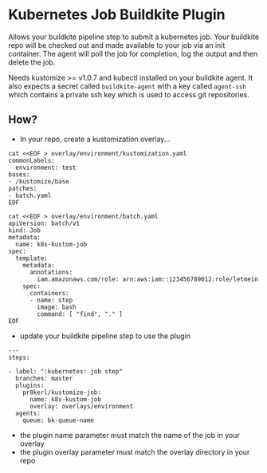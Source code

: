 # Kubernetes Job Buildkite Plugin

Allows your buildkite pipeline step to submit a kubernetes job.
Your buildkite repo will be checked out and made available to your job via an init container.
The agent will poll the job for completion, log the output and then delete the job.

Needs kustomize >= v1.0.7 and kubectl installed on your buildkite agent.
It also expects a secret called `buildkite-agent` with a key called `agent-ssh` which contains a private 
ssh key which is used to access git repositories.

## How?

* In your repo, create a kustomization overlay...

```
cat <<EOF > overlay/environment/kustomization.yaml
commonLabels:
  environment: test
bases:
- /kustomize/base
patches:
- batch.yaml
EOF

cat <<EOF > overlay/environment/batch.yaml
apiVersion: batch/v1
kind: Job
metadata:
  name: k8s-kustom-job
spec:
  template:
    metadata:
      annotations:
        iam.amazonaws.com/role: arn:aws:iam::123456789012:role/letmein
    spec:
      containers:
      - name: step
        image: bash
        command: [ "find", "." ]
EOF
```

* update your buildkite pipeline step to use the plugin

```
---
steps:

- label: ":kubernetes: job step"
  branches: master
  plugins:
    pr8kerl/kustomize-job:
      name: k8s-kustom-job
      overlay: overlays/environment
  agents:
    queue: bk-queue-name
```

* the plugin name parameter must match the name of the job in your overlay
* the plugin overlay parameter must match the overlay directory in your repo

